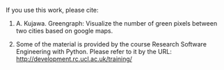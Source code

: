 If you use this work, please cite:

1. A. Kujawa. Greengraph: Visualize the number of green pixels between two cities based on google maps.

2. Some of the material is provided by the course Research Software Engineering with Python. Please refer to it by the URL: http://development.rc.ucl.ac.uk/training/
